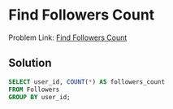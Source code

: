 # Find Followers Count


Problem Link: [Find Followers Count](https://leetcode.com/problems/find-followers-count/description/?envType=study-plan-v2&envId=top-sql-50)

## Solution

```sql
SELECT user_id, COUNT(*) AS followers_count
FROM Followers
GROUP BY user_id;
